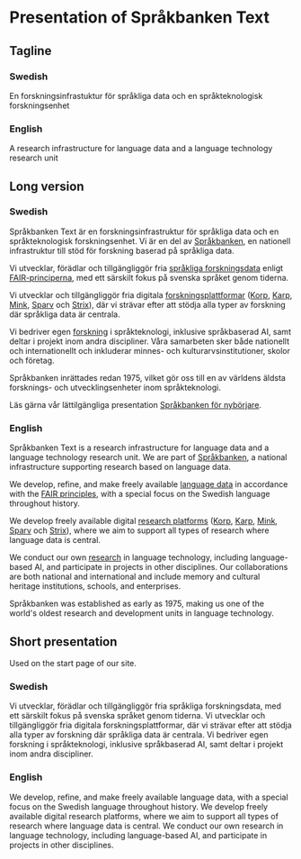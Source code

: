 # Presentation of Språkbanken Text

## Tagline

### Swedish

En forskningsinfrastuktur för språkliga data och en språkteknologisk forskningsenhet

### English

A research infrastructure for language data and a language technology research unit

## Long version

### Swedish

Språkbanken Text är en forskningsinfrastruktur för språkliga data och en språkteknologisk forskningsenhet. Vi är en del av [Språkbanken](http://www.sprakbanken.se), en nationell infrastruktur till stöd för forskning baserad på språkliga data.

Vi utvecklar, förädlar och tillgängliggör fria [språkliga forskningsdata](https://spraakbanken.gu.se/resurser) enligt [FAIR-principerna](https://www.go-fair.org/fair-principles/), med ett särskilt fokus på svenska språket genom tiderna.

Vi utvecklar och tillgängliggör fria digitala [forskningsplattformar](https://spraakbanken.gu.se/verktyg) ([Korp](https://spraakbanken.gu.se/korp), [Karp](https://spraakbanken.gu.se/karp), [Mink](https://spraakbanken.gu.se/mink), [Sparv](https://spraakbanken.gu.se/sparv) och [Strix](https://spraakbanken.gu.se/strix)), där vi strävar efter att stödja alla typer av forskning där språkliga data är centrala.

Vi bedriver egen [forskning](https://spraakbanken.gu.se/forskning) i språkteknologi, inklusive språkbaserad AI, samt deltar i projekt inom andra discipliner. Våra samarbeten sker både nationellt och internationellt och inkluderar minnes- och kulturarvsinstitutioner, skolor och företag.

Språkbanken inrättades redan 1975, vilket gör oss till en av världens äldsta forsknings- och utvecklingsenheter inom språkteknologi.

Läs gärna vår lättilgängliga presentation [Språkbanken för nybörjare](https://spraakbanken.gu.se/sites/default/files/2023/sprakbanken_for_nyborjare_2023_2.pdf).

### English

Språkbanken Text is a research infrastructure for language data and a language technology research unit. We are part of [Språkbanken](http://www.sprakbanken.se), a national infrastructure supporting research based on language data.

We develop, refine, and make freely available [language data](https://spraakbanken.gu.se/en/resources) in accordance with the [FAIR principles](https://www.go-fair.org/fair-principles/), with a special focus on the Swedish language throughout history.

We develop freely available digital [research platforms](https://spraakbanken.gu.se/verktyg) ([Korp](https://spraakbanken.gu.se/korp), [Karp](https://spraakbanken.gu.se/karp), [Mink](https://spraakbanken.gu.se/mink), [Sparv](https://spraakbanken.gu.se/sparv) och [Strix](https://spraakbanken.gu.se/strix)), where we aim to support all types of research where language data is central.

We conduct our own [research](https://spraakbanken.gu.se/en/research) in language technology, including language-based AI, and participate in projects in other disciplines. Our collaborations are both national and international and include memory and cultural heritage institutions, schools, and enterprises.

Språkbanken was established as early as 1975, making us one of the world's oldest research and development units in language technology.

## Short presentation

Used on the start page of our site.

### Swedish

Vi utvecklar, förädlar och tillgängliggör fria språkliga forskningsdata, med ett särskilt fokus på svenska språket genom tiderna. Vi utvecklar och tillgängliggör fria digitala forskningsplattformar, där vi strävar efter att stödja alla typer av forskning där språkliga data är centrala. Vi bedriver egen forskning i språkteknologi, inklusive språkbaserad AI, samt deltar i projekt inom andra discipliner.

### English

We develop, refine, and make freely available language data, with a special focus on the Swedish language throughout history. We develop freely available digital research platforms, where we aim to support all types of research where language data is central. We conduct our own research in language technology, including language-based AI, and participate in projects in other disciplines.

